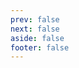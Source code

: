 ```yaml
---
prev: false
next: false
aside: false
footer: false
---
```


<script setup>
import { defineAsyncComponent } from "vue"; 

const BlogToc = defineAsyncComponent(() => import('../../packages/theme/blog-toc.vue'))
</script>

<ClientOnly>
  <BlogToc />
</ClientOnly>
